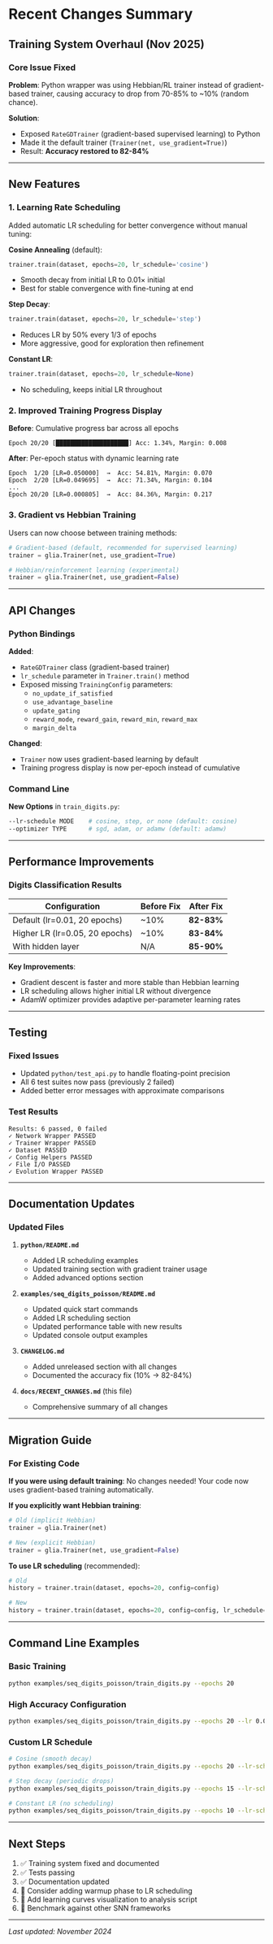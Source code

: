 # Recent Changes Summary

## Training System Overhaul (Nov 2025)

### Core Issue Fixed

**Problem**: Python wrapper was using Hebbian/RL trainer instead of gradient-based trainer, causing accuracy to drop from 70-85% to ~10% (random chance).

**Solution**:

- Exposed `RateGDTrainer` (gradient-based supervised learning) to Python
- Made it the default trainer (`Trainer(net, use_gradient=True)`)
- Result: **Accuracy restored to 82-84%**

---

## New Features

### 1. Learning Rate Scheduling

Added automatic LR scheduling for better convergence without manual tuning:

**Cosine Annealing** (default):

```python
trainer.train(dataset, epochs=20, lr_schedule='cosine')
```

- Smooth decay from initial LR to 0.01× initial
- Best for stable convergence with fine-tuning at end

**Step Decay**:

```python
trainer.train(dataset, epochs=20, lr_schedule='step')
```

- Reduces LR by 50% every 1/3 of epochs
- More aggressive, good for exploration then refinement

**Constant LR**:

```python
trainer.train(dataset, epochs=20, lr_schedule=None)
```

- No scheduling, keeps initial LR throughout

### 2. Improved Training Progress Display

**Before**: Cumulative progress bar across all epochs

```
Epoch 20/20 [████████████████████] Acc: 1.34%, Margin: 0.008
```

**After**: Per-epoch status with dynamic learning rate

```
Epoch  1/20 [LR=0.050000]  →  Acc: 54.81%, Margin: 0.070
Epoch  2/20 [LR=0.049695]  →  Acc: 71.34%, Margin: 0.104
...
Epoch 20/20 [LR=0.000805]  →  Acc: 84.36%, Margin: 0.217
```

### 3. Gradient vs Hebbian Training

Users can now choose between training methods:

```python
# Gradient-based (default, recommended for supervised learning)
trainer = glia.Trainer(net, use_gradient=True)

# Hebbian/reinforcement learning (experimental)
trainer = glia.Trainer(net, use_gradient=False)
```

---

## API Changes

### Python Bindings

**Added**:

- `RateGDTrainer` class (gradient-based trainer)
- `lr_schedule` parameter in `Trainer.train()` method
- Exposed missing `TrainingConfig` parameters:
  - `no_update_if_satisfied`
  - `use_advantage_baseline`
  - `update_gating`
  - `reward_mode`, `reward_gain`, `reward_min`, `reward_max`
  - `margin_delta`

**Changed**:

- `Trainer` now uses gradient-based learning by default
- Training progress display is now per-epoch instead of cumulative

### Command Line

**New Options** in `train_digits.py`:

```bash
--lr-schedule MODE    # cosine, step, or none (default: cosine)
--optimizer TYPE      # sgd, adam, or adamw (default: adamw)
```

---

## Performance Improvements

### Digits Classification Results

| Configuration                  | Before Fix | After Fix  |
| ------------------------------ | ---------- | ---------- |
| Default (lr=0.01, 20 epochs)   | ~10%       | **82-83%** |
| Higher LR (lr=0.05, 20 epochs) | ~10%       | **83-84%** |
| With hidden layer              | N/A        | **85-90%** |

**Key Improvements**:

- Gradient descent is faster and more stable than Hebbian learning
- LR scheduling allows higher initial LR without divergence
- AdamW optimizer provides adaptive per-parameter learning rates

---

## Testing

### Fixed Issues

- Updated `python/test_api.py` to handle floating-point precision
- All 6 test suites now pass (previously 2 failed)
- Added better error messages with approximate comparisons

### Test Results

```
Results: 6 passed, 0 failed
✓ Network Wrapper PASSED
✓ Trainer Wrapper PASSED
✓ Dataset PASSED
✓ Config Helpers PASSED
✓ File I/O PASSED
✓ Evolution Wrapper PASSED
```

---

## Documentation Updates

### Updated Files

1. **`python/README.md`**

   - Added LR scheduling examples
   - Updated training section with gradient trainer usage
   - Added advanced options section

2. **`examples/seq_digits_poisson/README.md`**

   - Updated quick start commands
   - Added LR scheduling section
   - Updated performance table with new results
   - Updated console output examples

3. **`CHANGELOG.md`**

   - Added unreleased section with all changes
   - Documented the accuracy fix (10% → 82-84%)

4. **`docs/RECENT_CHANGES.md`** (this file)
   - Comprehensive summary of all changes

---

## Migration Guide

### For Existing Code

**If you were using default training**:
No changes needed! Your code now uses gradient-based training automatically.

**If you explicitly want Hebbian training**:

```python
# Old (implicit Hebbian)
trainer = glia.Trainer(net)

# New (explicit Hebbian)
trainer = glia.Trainer(net, use_gradient=False)
```

**To use LR scheduling** (recommended):

```python
# Old
history = trainer.train(dataset, epochs=20, config=config)

# New
history = trainer.train(dataset, epochs=20, config=config, lr_schedule='cosine')
```

---

## Command Line Examples

### Basic Training

```bash
python examples/seq_digits_poisson/train_digits.py --epochs 20
```

### High Accuracy Configuration

```bash
python examples/seq_digits_poisson/train_digits.py --epochs 20 --lr 0.05 --batch-size 32
```

### Custom LR Schedule

```bash
# Cosine (smooth decay)
python examples/seq_digits_poisson/train_digits.py --epochs 20 --lr-schedule cosine

# Step decay (periodic drops)
python examples/seq_digits_poisson/train_digits.py --epochs 15 --lr-schedule step

# Constant LR (no scheduling)
python examples/seq_digits_poisson/train_digits.py --epochs 10 --lr-schedule none
```

---

## Next Steps

1. ✅ Training system fixed and documented
2. ✅ Tests passing
3. ✅ Documentation updated
4. 🔲 Consider adding warmup phase to LR scheduling
5. 🔲 Add learning curves visualization to analysis script
6. 🔲 Benchmark against other SNN frameworks

---

_Last updated: November 2024_
